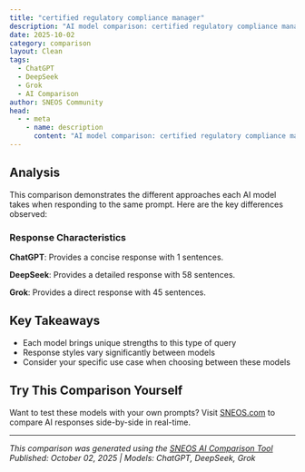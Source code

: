 ```yaml
---
title: "certified regulatory compliance manager"
description: "AI model comparison: certified regulatory compliance manager..."
date: 2025-10-02
category: comparison
layout: Clean
tags:
  - ChatGPT
  - DeepSeek
  - Grok
  - AI Comparison
author: SNEOS Community
head:
  - - meta
    - name: description
      content: "AI model comparison: certified regulatory compliance manager..."
---
```


<ChatComparison
  title="certified regulatory compliance manager"
  prompt="certified regulatory compliance manager"
  :responses='{
    "ChatGPT": "A Certified Regulatory Compliance Manager (CRCM) is a professional designation for individuals working in the field of compliance, particularly in industries such as banking, finance, and healthcare. Obtaining this certification demonstrates a strong understanding of regulatory requirements and compliance mechanisms necessary for organizations to operate within the law.\n\n### Key Points about the Certified Regulatory Compliance Manager (CRCM) Certification:\n\n1. **Offered By**: The CRCM designation is offered by the Association of Certified Anti-Money Laundering Specialists (ACAMS) and the American Bankers Association (ABA).\n\n2. **Target Audience**: This certification is primarily targeted at compliance professionals working in financial institutions, but it can also be beneficial for individuals in legal or regulatory roles across various sectors.\n\n3. **Eligibility Requirements**: \n   - Candidates typically need a combination of education and work experience in compliance or a related field.\n   - Details can vary, so it&#x27;s important to check specific requirements from the certifying body.\n\n4. **Exam Content**: The CRCM exam covers a wide range of topics, including:\n   - Understanding of regulations (like the Bank Secrecy Act, Dodd-Frank Act, etc.)\n   - Risk management practices\n   - Compliance program development\n   - Monitoring and audits\n   - Ethics in compliance\n\n5. **Continuing Education**: After obtaining the CRCM certification, professionals are usually required to engage in continued education to maintain their certification and stay up-to-date with ever-changing regulations.\n\n6. **Benefits of Certification**:\n   - Enhance career prospects and marketability.\n   - Validate expertise and commitment to the compliance profession.\n   - Networking opportunities with other professionals in the field.\n\n7. **Preparation for the Exam**: Many candidates prepare for the CRCM exam by enrolling in study programs, attending workshops, or using self-study resources provided by the certifying body.\n\n8. **Expiration and Renewal**: Certifications typically have an expiration period (often 2-3 years), after which individuals must renew their certification through continuing education or re-examination.\n\nIf you’re considering pursuing the CRCM certification or want to know more about it, you should visit the official websites of the certifying organizations for the most up-to-date information about requirements, courses, and exam schedules.",
    "DeepSeek": "Of course. Here is a comprehensive overview of the **Certified Regulatory Compliance Manager (CRCM)** certification, covering what it is, why it\u0027s valuable, who it\u0027s for, and how to obtain it.\n\n---\n\n### What is the CRCM Certification?\n\nThe **CRCM** is a premier, professional certification for individuals working in the field of regulatory compliance, particularly within the **banking and financial services industry**. It is administered by the **American Bankers Association (ABA)** and is widely recognized as the gold standard for compliance professionals in the U.S.\n\nThe certification validates that an individual possesses the expert knowledge, experience, and skills necessary to navigate the complex and dynamic landscape of financial regulations.\n\n### Key Benefits and Why It\u0027s Valuable\n\n1.  **Expertise Validation:** The CRCM credential demonstrates to employers, peers, and regulators that you have a deep, verified understanding of compliance laws and regulations.\n2.  **Career Advancement:** It significantly enhances your resume, making you a more competitive candidate for senior and leadership roles such as Chief Compliance Officer, Compliance Manager, or Director of Compliance.\n3.  **Increased Earning Potential:** Certified professionals often command higher salaries than their non-certified counterparts. The CRCM is a tangible asset that justifies a premium in the job market.\n4.  **Professional Credibility:** It establishes immediate trust and credibility with regulators (like the OCC, FDIC, Federal Reserve, and CFPB) and internal auditors.\n5.  **Comprehensive Knowledge:** The process of preparing for the exam ensures you have a well-rounded and up-to-date understanding of the entire compliance lifecycle, from deposit regulations to lending laws.\n\n### Who Should Pursue the CRCM?\n\nThe CRCM is ideal for professionals whose primary job function is compliance. Typical roles include:\n*   Compliance Officers \u0026 Managers\n*   Chief Compliance Officers\n*   Risk Managers\n*   Internal Auditors (with a compliance focus)\n*   Regulatory Affairs Managers\n*   Bank Examiners and Consultants\n*   Legal Counsel supporting financial institutions\n\n---\n\n### How to Become a CRCM: The Path to Certification\n\nThe process involves meeting specific experience and education requirements, passing a rigorous exam, and agreeing to a code of ethics.\n\n#### Step 1: Meet the Eligibility Requirements\n\nYou must meet **one** of the following three pathways:\n\n*   **Pathway 1 (Experience \u0026 Education):**\n    *   **Experience:** At least **six years** of professional experience in the financial services industry within the last **ten years**.\n    *   **Education:** A minimum of **60 hours** of compliance-related professional training within the last **five years**.\n*   **Pathway 2 (Examiner Experience):**\n    *   **Experience:** At least **three years** as a financial institution examiner at a federal or state agency.\n    *   **Education:** A minimum of **30 hours** of compliance-related professional training within the last **five years**.\n*   **Pathway 3 (Advanced Degree):**\n    *   **Experience:** At least **three years** of professional experience in the financial services industry within the last **five years**.\n    *   **Education:** A Juris Doctor (JD) degree or a master\u0027s or doctoral degree in a compliance-related field.\n\n#### Step 2: Apply for the Exam\n\nSubmit your application to the ABA, including documentation of your experience and education. Once your application is approved, you will receive an authorization to schedule your exam at a Pearson VUE testing center.\n\n#### Step 3: Prepare for and Pass the Exam\n\nThe CRCM exam is a **3.5-hour**, computer-based test consisting of **200 multiple-choice questions**. The questions are based on the **CRCM Study Guide** and cover the following domains (weightings are approximate and can change):\n\n| Domain | Approximate Weighting | Key Topics |\n| :--- | :--- | :--- |\n| **1. Compliance Management** | 25% | UDAAP, Compliance Program Structure, Risk Assessment, Monitoring, Training, Reporting, Audit |\n| **2. Deposit \u0026 Payment Processing** | 20% | Regulation D, E, CC, DD, NACHA Rules, Funds Availability, Truth in Savings |\n| **3. Lending Compliance** | **30%** | **Regulation B, C, Z, V, X**, RESPA, Fair Lending, HMDA, ECOA, TILA, FCRA |\n| **4. Privacy \u0026 Information Security** | 10% | Regulation P, GLBA, Information Safeguarding, Red Flags, FACTA |\n| **5. Other Compliance Areas** | 15% | BSA/AML, Community Reinvestment Act (CRA), Office of Foreign Assets Control (OFAC) |\n\n**Preparation Tips:**\n*   **Official ABA Study Materials:** The ABA offers a study guide, online courses, and practice tests. These are considered essential.\n*   **Industry Experience:** Hands-on experience is invaluable for understanding the practical application of the regulations.\n*   **Study Groups:** Forming or joining a study group can provide support and enhance learning.\n*   **Create a Study Plan:** Give yourself several months to systematically cover all the material.\n\n#### Step 4: Maintain Your Certification\n\nOnce you earn the CRCM, you must maintain it through the **Continuing Professional Education (CPE)** program.\n*   You must earn **60 CPE credits** every **three years**.\n*   At least **45 credits** must be in compliance-related topics.\n*   You must also adhere to the ABA\u0027s Code of Ethics.\n\n---\n\n### CRCM vs. Other Certifications (CFE, CAMS)\n\nWhile other certifications are valuable, they have different focuses:\n\n*   **CRCM (Certified Regulatory Compliance Manager):** **Broadest scope.** Covers the entire spectrum of banking compliance (deposits, lending, privacy, BSA, etc.).\n*   **CAMS (Certified Anti-Money Laundering Specialist):** **Narrow, deep focus.** Specializes exclusively in Anti-Money Laundering (AML), Counter-Terrorist Financing (CTF), and sanctions compliance.\n*   **CFE (Certified Fraud Examiner):** **Focus on Fraud.** Specializes in detecting, preventing, and investigating fraud (not exclusively in banking).\n\nMany senior compliance professionals hold both a CRCM and a CAMS to demonstrate both broad and specialized expertise.\n\n### Conclusion\n\nThe **CRCM is a challenging but highly rewarding certification** that serves as a definitive mark of excellence in the financial compliance profession. It requires a significant investment of time and effort but pays dividends in career growth, credibility, and expertise.\n\n**For the most current and detailed information, always refer to the official ABA website: [American Bankers Association - CRCM Certification](https://www.aba.com/training-events/certifications/crcm)**",
    "Grok": "A **Certified Regulatory Compliance Manager (CRCM)** is a professional designation awarded to individuals who demonstrate expertise in regulatory compliance within the financial services industry, particularly in banking. This certification is often offered by organizations like the **American Bankers Association (ABA)** and is designed for professionals responsible for ensuring that their institutions adhere to applicable laws, regulations, and internal policies.\n\n### Key Details About CRCM Certification\n1. **Purpose**: \n   The CRCM certification validates a professional\u0027s knowledge and skills in managing regulatory compliance, mitigating risks, and ensuring that financial institutions operate within legal and ethical boundaries.\n\n2. **Target Audience**:\n   - Compliance officers\n   - Risk management professionals\n   - Bank managers and auditors\n   - Legal and regulatory affairs personnel\n\n3. **Certifying Body**:\n   The CRCM certification is primarily offered by the American Bankers Association (ABA) through its Institute of Certified Bankers (ICB).\n\n4. **Eligibility Requirements**:\n   To qualify for the CRCM exam, candidates typically need:\n   - A combination of education and professional experience in banking or compliance (e.g., 3-5 years of relevant experience).\n   - Completion of specific training programs or courses recommended by the certifying body.\n\n5. **Exam Content**:\n   The CRCM exam covers a wide range of topics related to regulatory compliance in the financial sector, including:\n   - Federal banking laws and regulations (e.g., Bank Secrecy Act, Fair Lending Laws, Truth in Lending Act)\n   - Consumer protection regulations\n   - Risk management and internal controls\n   - Compliance program development and implementation\n   - Anti-money laundering (AML) and counter-terrorism financing (CTF)\n   - Ethics and corporate governance\n\n6. **Exam Format**:\n   The exam typically consists of multiple-choice questions and is administered via computer-based testing at designated centers.\n\n7. **Benefits of Certification**:\n   - **Career Advancement**: Demonstrates expertise and commitment to compliance, opening doors to higher-level roles.\n   - **Credibility**: Enhances professional credibility with employers, regulators, and clients.\n   - **Knowledge**: Provides a comprehensive understanding of regulatory requirements and best practices.\n\n8. **Continuing Education**:\n   CRCM holders are required to maintain their certification through continuing education (CE) credits to stay updated on evolving regulations and industry standards (e.g., 60 CE credits every 3 years for ABA certification).\n\n### How to Become a Certified Regulatory Compliance Manager\n1. **Confirm Eligibility**: Review the requirements set by the certifying body (e.g., ABA).\n2. **Prepare for the Exam**: Study relevant materials, take preparatory courses, or attend training programs offered by the certifying organization or third-party providers.\n3. **Register for the Exam**: Apply through the certifying body and schedule your exam.\n4. **Pass the Exam**: Successfully complete the CRCM exam.\n5. **Maintain Certification**: Fulfill continuing education requirements to keep the certification active.\n\n### Why Pursue a CRCM?\n- **Regulatory Focus**: With increasing scrutiny on financial institutions, compliance professionals are in high demand.\n- **Skill Development**: The certification equips you with the knowledge to navigate complex regulatory environments.\n- **Global Recognition**: While primarily focused on U.S. regulations, the skills and principles are often applicable internationally.\n\nIf you\u0027re interested in pursuing this certification, I recommend visiting the **American Bankers Association (ABA)** website for detailed information on eligibility, exam preparation resources, and application processes. Would you like guidance on specific steps or resources for preparation?"
  }'
  published-date="14:12"
/>

## Analysis

This comparison demonstrates the different approaches each AI model takes when responding to the same prompt. Here are the key differences observed:

### Response Characteristics

**ChatGPT**: Provides a concise response with 1 sentences. 

**DeepSeek**: Provides a detailed response with 58 sentences. 

**Grok**: Provides a direct response with 45 sentences. 

## Key Takeaways

- Each model brings unique strengths to this type of query
- Response styles vary significantly between models
- Consider your specific use case when choosing between these models

## Try This Comparison Yourself

Want to test these models with your own prompts? Visit [SNEOS.com](https://sneos.com) to compare AI responses side-by-side in real-time.

---

*This comparison was generated using the [SNEOS AI Comparison Tool](https://sneos.com)*
*Published: October 02, 2025 | Models: ChatGPT, DeepSeek, Grok*
